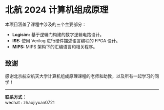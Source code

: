 # 北航 2024 计算机组成原理

本项目涵盖了课程中涉及的三个主要部分：

*   **Logisim:** 基于逻辑门构建的数字逻辑电路设计。
*   **ISE:** 使用 Verilog 进行硬件描述语言编程的 FPGA 设计。
*   **MIPS:** MIPS 架构下的汇编语言和相关程序。

## 致谢

感谢北京航空航天大学计算机组成原理课程的老师和助教，以及所有一起学习的同学！


---

**联系方式：**   
wechat : zhaojiyuan0721
